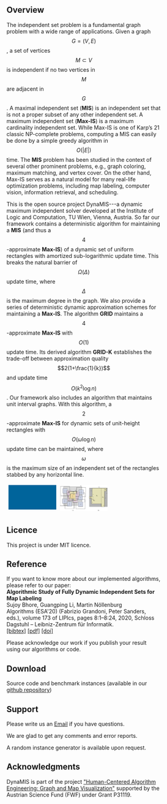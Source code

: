 <script src="https://cdn.mathjax.org/mathjax/latest/MathJax.js?config=TeX-AMS-MML_HTMLorMML" type="text/javascript"></script>
<style>
* {
  box-sizing: border-box;
}

.column {
  float: left;
  width: 33.33%;
  padding: 5px;
}

/* Clearfix (clear floats) */
.row::after {
  content: "";
  clear: both;
  display: table;
}
</style>

## Overview

The independent set problem is a fundamental graph problem with a wide range of applications. Given a graph $$G = (V, E)$$, a set of vertices $$M \subset V$$ is independent if no two vertices in $$M$$ are adjacent in $$G$$. A maximal independent set (**MIS**) is an independent set that
is not a proper subset of any other independent set. A maximum independent set (**Max-IS**) is a maximum cardinality independent set. While Max-IS is one of Karp’s 21 classic NP-complete problems, computing a MIS can easily be done by a simple greedy algorithm in
$$O(|E|)$$ time. The **MIS** problem has been studied in the context of several other prominent
problems, e.g., graph coloring, maximum matching, and vertex cover. On the
other hand, Max-IS serves as a natural model for many real-life optimization problems,
including map labeling, computer vision, information retrieval, and scheduling.


This is the open source project DynaMIS---a dynamic maximum independent solver developed at the  Institute of Logic and Computation, TU Wien, Vienna, Austria.
So far our framework contains a deterministic algorithm for maintaining a **MIS** (and thus a $$4$$-approximate **Max-IS**) of a dynamic set of uniform rectangles with amortized sub-logarithmic update time. This breaks the natural barrier of $$\Omega(\Delta)$$ update time, where $$\Delta$$ is the maximum degree in the graph. We also provide a series of deterministic dynamic approximation schemes for maintaining a **Max-IS**. The algorithm **GRID** maintains a $$4$$-approximate **Max-IS** with $$O(1)$$ update time. Its derived algorithm **GRID-K** establishes the trade-off between approximation quality $$2(1+\frac{1}{k})$$ and update time  $$O(k^2\log n)$$. Our framework also includes an algorithm that maintains unit interval graphs. With this algorithm,  a $$2$$-approximate **Max-IS** for dynamic sets of unit-height rectangles with $$O(\omega \log n)$$ update time can be maintained, where $$\omega$$ is the maximum size of an independent set of the rectangles stabbed by any horizontal line.  

<div class="row">
  <div class="column">
    <img src="dynamis_icon.gif" width="300">
  </div>
  <div class="column">
    <img src="illu.jpg" width="300"> 
  </div>
</div>

## Licence

This project is under MIT licence. 
## Reference
If you want to know more about our implemented algorithms, please refer to our paper:<br>
**Algorithmic Study of Fully Dynamic Independent Sets for Map Labeling**<br>
Sujoy Bhore, Guangping Li, Martin Nöllenburg<br>
Algorithms (ESA'20) (Fabrizio Grandoni, Peter Sanders, eds.), volume 173 of LIPIcs, pages 8:1–8:24, 2020, Schloss Dagstuhl – Leibniz-Zentrum für Informatik.<br>
[[bibtex]](https://www.ac.tuwien.ac.at/publications/bln-asfdisl-20?file=../../publications/noellenburg-ac-web.bib) [[pdf]](https://arxiv.org/abs/2002.07611) [[doi]](https://dx.doi.org/10.4230/LIPIcs.ESA.2020.8)


Please acknowledge our work if you publish your result using our algorithms or code.

## Download
Source code and benchmark instances (available in our [github repository](https://github.com/GPLi-TUWIEN/dynaMIS))

## Support
Please write us an [Email](mailto:guangping@ac.tuwien.ac.at) if you have questions.

We are glad to get any comments and error reports.

A random instance generator is available upon request.
## Acknowledgments
DynaMIS is part of the project ["Human-Centered Algorithm Engineering: Graph and Map Visualization"](https://www.ac.tuwien.ac.at/research/humalgo/) supported by the Austrian Science Fund (FWF) under Grant P31119.
